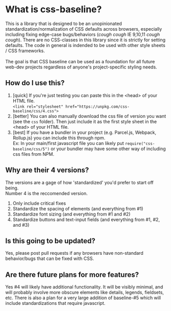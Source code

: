 # What is css-baseline?
This is a library that is designed to be an unopinionated standardization/normalization of CSS defaults across browsers, especially including fixing edge-case bugs/behaviors (*cough* *cough* IE 9,10,11 *cough* *cough*). There are no CSS-classes in this library since it is strictly for setting defaults. The code in general is indended to be used with other style sheets / CSS frameworks.<br>
<br>
The goal is that CSS baseline can be used as a foundation for all future web-dev projects regardless of anyone's project-specific styling needs.

## How do I use this?
1. [quick] If you're just testing you can paste this in the \<head> of your HTML file.<br>
`<link rel="stylesheet" href="https://unpkg.com/css-baseline/css/4.css">`
2. [better] You can also manually download the css file of version you want (see the `css` folder). Then just include it as the first style sheet in the \<head> of your HTML file.
3. [best] If you have a bundler in your project (e.g. Parcel.js, Webpack, Rollup.js) you can include this through npm.<br>
Ex: In your main/first javascript file you can likely put `require("css-baseline/css/5")` or your bundler may have some other way of including css files from NPM.

## Why are their 4 versions?
The versions are a gage of how 'standardized' you'd prefer to start off being.<br>
Number 4 is the reccomended version.
1. Only include critical fixes
2. Standardize the spacing of elements (and everything from #1)
3. Standardize font sizing (and everything from #1 and #2)
4. Standardize buttons and text-input fields (and everything from #1, #2, and #3)

## Is this going to be updated?
Yes, please post pull requests if any browsers have non-standard behavior/bugs that can be fixed with CSS.

## Are there future plans for more features?
Yes #4 will likely have additional functionality. It will be visibly minimal, and will probably involve more obscure elements like details, legends, fieldsets, etc. There is also a plan for a very large addition of baseline-#5 which will include standardizations that require javascript.
